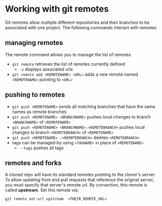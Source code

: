 # Working with git remotes
Git remotes allow multiple different repositories and their branches to be associated with one project. The following
commands interact with remotes:

## managing remotes
The remote command allows you to manage the list of remotes

* `git remote` retrieves the list of remotes currently defined
    * `-v` displays associated urls
* `git remote add <REMOTENAME> <URL>` adds a new remote named `<REMOTENAME>` pointing to `<URL>`

## pushing to remotes

* `git push <REMOTENAME>` sends all matching branches that have the same names as remote branches
* `git push <REMOTENAME> <BRANCHNAME>` pushes local changes to branch `<BRANCHNAME>` of `<REMOTENAME>`
* `git push <REMOTENAME> <BRANCHNAME>:<REMOTEBRANCH>` pushes local changes to branch `<REMOTEBRANCH>` of `<REMOTENAME>`
* `git push <REMOTENAME> :<REMOTEBRANCH>` deletes `<REMOTEBRANCH>`
* tags can be managed by using `<TAGNAME>` in place of `<REMOTENAME>`
    * `--tags` pushes all tags

## remotes and forks
A cloned repo will have its standard remotes pointing to the cloner's server. To allow updating from and pull requests
that reference the original server, you must specify that server's remote url. By convention, this remote is called
**upstream**. Set this remote via:

    git remote set-url upstream  <THEIR_REMOTE_URL>
